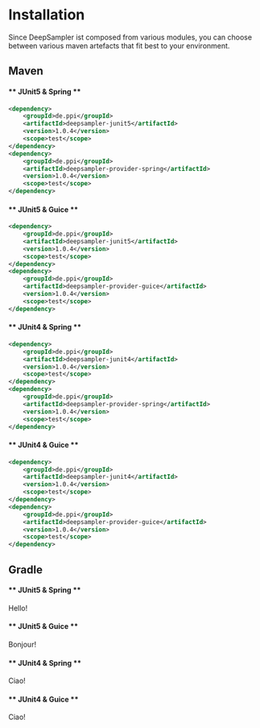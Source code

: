 # Installation

Since DeepSampler ist composed from various modules, you can choose between various maven artefacts that
fit best to your environment.

## Maven

<!-- tabs:start -->

#### ** JUnit5 & Spring **

```xml
<dependency>
    <groupId>de.ppi</groupId>
    <artifactId>deepsampler-junit5</artifactId>
    <version>1.0.4</version>
    <scope>test</scope>
</dependency>
<dependency>
    <groupId>de.ppi</groupId>
    <artifactId>deepsampler-provider-spring</artifactId>
    <version>1.0.4</version>
    <scope>test</scope>
</dependency>
```

#### ** JUnit5 & Guice **

```xml
<dependency>
    <groupId>de.ppi</groupId>
    <artifactId>deepsampler-junit5</artifactId>
    <version>1.0.4</version>
    <scope>test</scope>
</dependency>
<dependency>
    <groupId>de.ppi</groupId>
    <artifactId>deepsampler-provider-guice</artifactId>
    <version>1.0.4</version>
    <scope>test</scope>
</dependency>
```

#### ** JUnit4 & Spring **

```xml
<dependency>
    <groupId>de.ppi</groupId>
    <artifactId>deepsampler-junit4</artifactId>
    <version>1.0.4</version>
    <scope>test</scope>
</dependency>
<dependency>
    <groupId>de.ppi</groupId>
    <artifactId>deepsampler-provider-spring</artifactId>
    <version>1.0.4</version>
    <scope>test</scope>
</dependency>
```

#### ** JUnit4 & Guice **

```xml
<dependency>
    <groupId>de.ppi</groupId>
    <artifactId>deepsampler-junit4</artifactId>
    <version>1.0.4</version>
    <scope>test</scope>
</dependency>
<dependency>
    <groupId>de.ppi</groupId>
    <artifactId>deepsampler-provider-guice</artifactId>
    <version>1.0.4</version>
    <scope>test</scope>
</dependency>
```

<!-- tabs:end -->

## Gradle

<!-- tabs:start -->

#### ** JUnit5 & Spring **

Hello!

#### ** JUnit5 & Guice **

Bonjour!

#### ** JUnit4 & Spring **

Ciao!

#### ** JUnit4 & Guice **

Ciao!

<!-- tabs:end -->